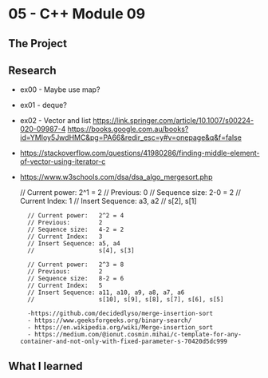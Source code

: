 # 05 - C++ Module 09
## The Project

## Research 
- ex00 - Maybe use map?
- ex01 - deque?
- ex02 - Vector and list
    https://link.springer.com/article/10.1007/s00224-020-09987-4
    https://books.google.com.au/books?id=YMIoy5JwdHMC&pg=PA66&redir_esc=y#v=onepage&q&f=false
- https://stackoverflow.com/questions/41980286/finding-middle-element-of-vector-using-iterator-c
- https://www.w3schools.com/dsa/dsa_algo_mergesort.php

	// Current power:	2^1 = 2
		// Previous:		0
		// Sequence size:	2-0 = 2
		// Current Index: 	1
		// Insert Sequence: a3, a2
		// 					s[2], s[1]

		// Current power:	2^2 = 4
		// Previous:		2
		// Sequence size:	4-2 = 2
		// Current Index: 	3
		// Insert Sequence: a5, a4
		// 					s[4], s[3]

		// Current power:	2^3 = 8
		// Previous:		2
		// Sequence size:	8-2 = 6
		// Current Index: 	5
		// Insert Sequence: a11, a10, a9, a8, a7, a6
		// 					s[10], s[9], s[8], s[7], s[6], s[5]
        
        -https://github.com/decidedlyso/merge-insertion-sort
        - https://www.geeksforgeeks.org/binary-search/
        - https://en.wikipedia.org/wiki/Merge-insertion_sort
        - https://medium.com/@ionut.cosmin.mihai/c-template-for-any-container-and-not-only-with-fixed-parameter-s-70420d5dc999


## What I learned

